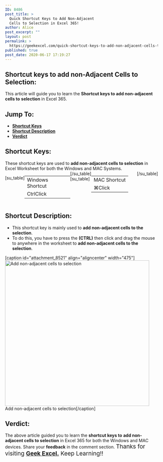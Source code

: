 ```yaml
---
ID: 8486
post_title: >
  Quick Shortcut Keys to Add Non-Adjacent
  Cells to Selection in Excel 365!
author: Alice
post_excerpt: ""
layout: post
permalink: >
  https://geekexcel.com/quick-shortcut-keys-to-add-non-adjacent-cells-to-selection-in-excel-365/
published: true
post_date: 2020-06-17 17:19:27
---
```

<h2>Shortcut keys to add non-Adjacent Cells to Selection:</h2>
This article will guide you to learn the <strong>Shortcut keys to add non-adjacent cells to</strong> <strong>selection</strong> in Excel 365.
<h2>Jump To:</h2>
<ul>
 	<li><strong><a href="#1">Shortcut Keys</a></strong></li>
 	<li><strong><a href="#2">Shortcut Description</a></strong></li>
 	<li><strong><a href="#3">Verdict</a></strong></li>
</ul>
<h2 id="1">Shortcut Keys:</h2>
These shortcut keys are used to <strong>add non-adjacent cells to selection</strong> in Excel Worksheet for both the Windows and MAC Systems.
<div style="display: flex;">

[su_table]
<table>
<tbody>
<tr>
<td>Windows Shortcut</td>
</tr>
<tr>
<td style="display: flex;"><span class="key-flex"><span class="win-key" style="width: 120px;"><span class="custom-span-key">Ctrl</span></span></span><span class="key-flex"><span class="win-key" style="width: 120px;"><span class="custom-span-key">Click</span></span></span></td>
</tr>
</tbody>
</table>
[/su_table]
[su_table]
<table style="float: right;">
<tbody>
<tr>
<td>MAC Shortcut</td>
</tr>
<tr>
<td style="display: flex;"><span class="key-flex"><span class="mac-key"><span class="custom-span-key">⌘</span></span></span><span class="key-flex"><span class="mac-key" style="width: 120px;"><span class="custom-span-key">Click</span></span></span></td>
</tr>
</tbody>
</table>
[/su_table]

</div>
<h2 id="2">Shortcut Description:</h2>
<ul>
 	<li>This shortcut key is mainly used to <strong>add non-adjacent cells to the selection</strong>.</li>
 	<li>To do this, you have to press the <strong>(CTRL)</strong> then click and drag the mouse to anywhere in the worksheet to <strong>add non-adjacent cells to the selection</strong>.</li>
</ul>
[caption id="attachment_8521" align="aligncenter" width="475"]<img class="size-full wp-image-8521" src="https://geekexcel.com/wp-content/uploads/2020/06/ezgif.com-optimize-17.gif" alt="Add non-adjacent cells to selection" width="475" height="479" /> Add non-adjacent cells to selection[/caption]
<h2 id="3">Verdict:</h2>
The above article guided you to learn the <strong>shortcut keys to</strong> <strong>add non-adjacent cells to selection</strong> in Excel 365 for both the Windows and MAC devices. Share your <strong>feedback</strong> in the comment section. <span style="font-size: 19px;">Thanks for visiting <strong><a href="https://geekexcel.com/">Geek Excel.</a></strong> Keep Learning!!</span>